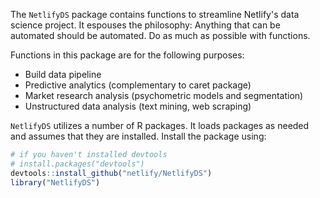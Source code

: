 The `NetlifyDS` package contains functions to streamline Netlify's data science project.  It espouses the philosophy: Anything that can be automated should be automated. Do as much as possible with functions. 

Functions in this package are for the following purposes:

- Build data pipeline
- Predictive analytics (complementary to caret package)
- Market research analysis (psychometric models and segmentation)
- Unstructured data analysis (text mining, web scraping)

`NetlifyDS` utilizes a number of R packages.  It loads packages as needed and assumes that they are installed. Install the package using:

```r
# if you haven't installed devtools
# install.packages("devtools")
devtools::install_github("netlify/NetlifyDS")
library("NetlifyDS")
```

